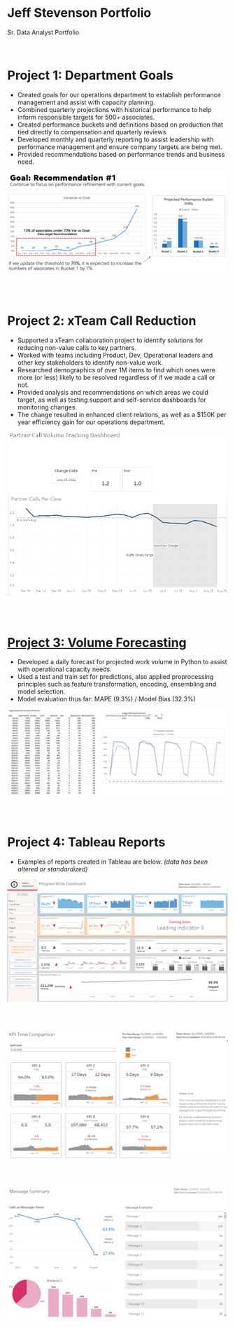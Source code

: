 # Jeff Stevenson Portfolio
Sr. Data Analyst Portfolio
<br/><br/><br/>

# Project 1: Department Goals
* Created goals for our operations department to establish performance management and assist with capacity planning.
* Combined quarterly projections with historical performance to help inform responsible targets for 500+ associates.
* Created performance buckets and definitions based on production that tied directly to compensation and quarterly reviews.
* Developed monthly and quarterly reporting to assist leadership with performance management and ensure company targets are being met.
* Provided recommendations based on performance trends and business need.  

![](images/goal%20rec%202.png)

<br/><br/>
# Project 2: xTeam Call Reduction
* Supported a xTeam collaboration project to identify solutions for reducing non-value calls to key partners.
* Worked with teams including Product, Dev, Operational leaders and other key stakeholders to identify non-value work.
* Researched demographics of over 1M items to find which ones were more (or less) likely to be resolved regardless of if we made a call or not.
* Provided analysis and recommendations on which areas we could target, as well as testing support and self-service dashboards for monitoring changes.
* The change resulted in enhanced client relations, as well as a $150K per year efficiency gain for our operations department.

![](images/Call%20tracking.png)

<br/><br/>
# [Project 3: Volume Forecasting](https://github.com/jeffstevenson90/kaggle/blob/main/cmm-tsf1.ipynb)
* Developed a daily forecast for projected work volume in Python to assist with operational capacity needs.
* Used a test and train set for predictions, also applied proprocessing principles such as feature transformation, encoding, ensembling and model selection.
* Model evaluation thus far: MAPE (9.3%) / Model Bias (32.3%)

![](images/forecast.png)

<br/><br/>
# Project 4: Tableau Reports
* Examples of reports created in Tableau are below. 
*(data has been altered or standardized)*

![](images/Program%20Wide.png)

<br/><br/>

![](images/Time%20comparison.png)

<br/><br/>

![](images/Message%20Summary.png)
